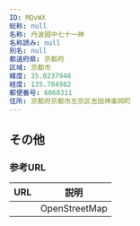 ```yaml
---
ID: MQvWX
総称: null
名称: 丹波國中七十一神
名称読み: null
別名: null
都道府県: 京都府
区域: 京都市
緯度: 35.0237948
経度: 135.784982
郵便番号: 6068311
住所: 京都府京都市左京区吉田神楽岡町
---
```


## その他

### 参考URL

| URL | 説明          |
| --- | ------------- |
|     | OpenStreetMap |

